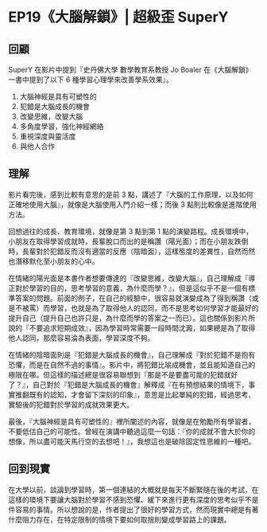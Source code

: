 EP19《大腦解鎖》| 超級歪 SuperY
===

## 回顧

SuperY 在影片中提到『史丹佛大學 數學教育系教授 Jo Boaler 在《大腦解鎖》一書中提到了以下 6 種學習心理學來改善學系效果』。

1. 大腦神經是具有可塑性的
2. 犯錯是大腦成長的機會 
3. 改變思維，改變大腦
4. 多角度學習，強化神經網絡
5. 重視深度與靈活度
6. 與他人合作

## 理解

影片看完後，感到比較有意思的是前 3 點，講述了『大腦的工作原理，以及如何正確地使用大腦』，就像是大腦使用入門介紹一樣；而後 3 點則比較像是進階使用方法。

回想過往的成長、教育環境，就像是第 3 點到第 1 點的演變路程。成長環境中，小朋友在取得學習成就時，長輩脫口而出的是稱讚（陽光面）；而在小朋友跌倒時，長輩對於犯錯反而沒有適當的反應（陰暗面），這樣態度的差異性，自然而然也潛移默化至小朋友的心中。

在情緒的陽光面是本書作者想要傳達的『改變思維，改變大腦』，自己理解成『導正對於學習的目的，思考學習的意義，為什麼而學？』，但是這似乎不是一個有標準答案的問題。前面的例子，在自己的經驗中，很容易就演變成為了得到稱讚（或是不被罵）而學習，也就是為了取得他人的認同，而不是思考如何學習才能最好的提升自己（提升自己也許只是，為什麼而學的答案之一而已）。這也關係到影片所說的『不要追求短期成效』，因為學習時常需要一段時間沈澱，如果總是為了取得他人認同，那麼容易淪為表面，學習深度不夠。

在情緒的陰暗面則是『犯錯是大腦成長的機會』，自己理解成『對於犯錯不是抱有恐懼，而是在自然不過的事情』。影片中，將犯錯比喻成機會，並且能知道自己的極限在哪。但這樣的描述總是很容易聯想到『那是不是要盡可能的犯錯就好了？』，自己對於『犯錯是大腦成長的機會』解釋成『在有預想結果的情境下，事實推翻既有的認知，才會留下深刻的印象』，意思是比起單純的犯錯，經過思考、實驗後的犯錯對於學習的成就效果更大。

最後，『大腦神經是具有可塑性的』裡所闡述的內容，就像是在勉勵所有學習者，不要低估自己的可能性。曾經在演講中聽過這麼一句話：『你的成就不會大於你的想像，所以盡可能天馬行空的去想吧！』，我想這也是破除固定性思維的一種吧。

## 回到現實

在大學以前，談論到學習時，第一個連結的大概就是每天不斷緊隨在後的考試，在這樣的環境下要讓大腦對於學習不感到恐懼、緩下來進行更有深度的思考似乎不是件容易的事情。所以想說的是，作者提出了很好的學習方式，然而現實中總是有著什麼阻力存在，在特定限制的情境下要如何取捨則變成學習路上的課題。